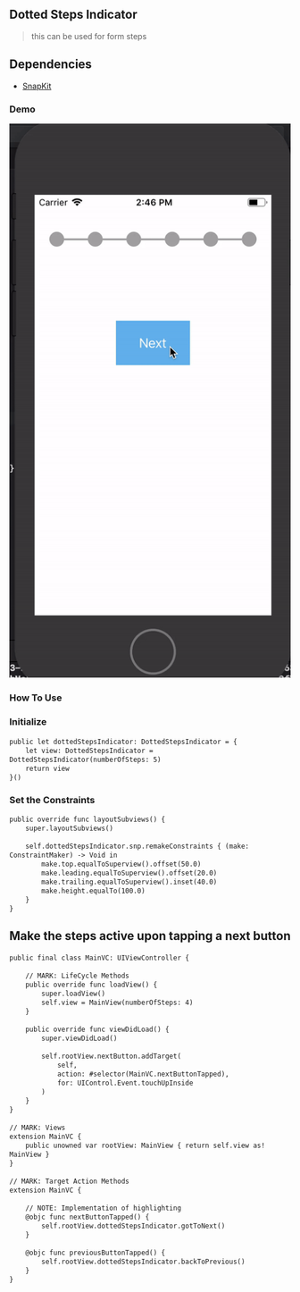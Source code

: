 ## Dotted Steps Indicator

> this can be used for form steps

## Dependencies
-  [SnapKit](http://snapkit.io/)

### Demo
![alt text](https://github.com/vlainvaldez/DotStepIndicator/blob/stachViewImplementation/dottedStepIndicator.gif)

### How To Use


### Initialize
```
public let dottedStepsIndicator: DottedStepsIndicator = {
    let view: DottedStepsIndicator = DottedStepsIndicator(numberOfSteps: 5)
    return view
}()
```

### Set the Constraints

```
public override func layoutSubviews() {
    super.layoutSubviews()
    
    self.dottedStepsIndicator.snp.remakeConstraints { (make: ConstraintMaker) -> Void in
        make.top.equalToSuperview().offset(50.0)
        make.leading.equalToSuperview().offset(20.0)
        make.trailing.equalToSuperview().inset(40.0)
        make.height.equalTo(100.0)
    }
}
```

## Make the steps active upon tapping a next button
```
public final class MainVC: UIViewController {
    
    // MARK: LifeCycle Methods
    public override func loadView() {
        super.loadView()
        self.view = MainView(numberOfSteps: 4)
    }
    
    public override func viewDidLoad() {
        super.viewDidLoad()
        
        self.rootView.nextButton.addTarget(
            self,
            action: #selector(MainVC.nextButtonTapped),
            for: UIControl.Event.touchUpInside
        )
    }
}

// MARK: Views
extension MainVC {
    public unowned var rootView: MainView { return self.view as! MainView }
}

// MARK: Target Action Methods
extension MainVC {

	// NOTE: Implementation of highlighting
    @objc func nextButtonTapped() {
        self.rootView.dottedStepsIndicator.gotToNext()
    }
    
    @objc func previousButtonTapped() {
        self.rootView.dottedStepsIndicator.backToPrevious()
    }
}
```

